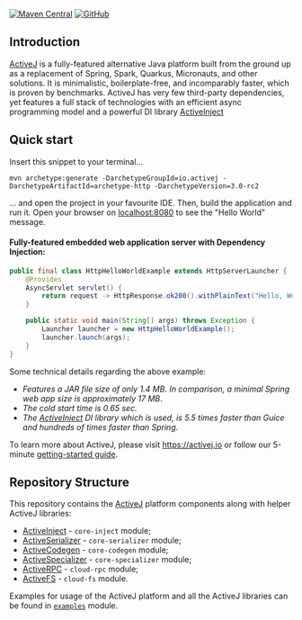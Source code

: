 [![Maven Central](https://img.shields.io/maven-central/v/io.activej/activej)](https://mvnrepository.com/artifact/io.activej)
[![GitHub](https://img.shields.io/github/license/activej/activej)](https://github.com/activej/activej/blob/master/LICENSE)

## Introduction

[ActiveJ](https://activej.io) is a fully-featured alternative Java platform built from the ground up as a replacement of Spring, 
Spark, Quarkus, Micronauts, and other solutions. It is minimalistic, boilerplate-free, and incomparably faster, which is proven by benchmarks.
ActiveJ has very few third-party dependencies, yet features a full stack of technologies with an efficient async programming model and a powerful 
DI library [ActiveInject](https://inject.activej.io)

## Quick start

Insert this snippet to your terminal...

```
mvn archetype:generate -DarchetypeGroupId=io.activej -DarchetypeArtifactId=archetype-http -DarchetypeVersion=3.0-rc2
```

... and open the project in your favourite IDE. Then, build the application and run it. Open your browser on [localhost:8080](http://localhost:8080) 
to see the "Hello World" message. 

#### Fully-featured embedded web application server with Dependency Injection:
```java
public final class HttpHelloWorldExample extends HttpServerLauncher { 
    @Provides
    AsyncServlet servlet() { 
        return request -> HttpResponse.ok200().withPlainText("Hello, World!");
    }

    public static void main(String[] args) throws Exception {
        Launcher launcher = new HttpHelloWorldExample();
        launcher.launch(args); 
    }
}
```
Some technical details regarding the above example:
- *Features a JAR file size of only 1.4 MB. In comparison, a minimal Spring web app size is approximately 17 MB*.
- *The cold start time is 0.65 sec.*
- *The [ActiveInject](https://inject.activej.io) DI library which is used, is 5.5 times faster than Guice and hundreds of times faster than Spring.*

To learn more about ActiveJ, please visit https://activej.io or follow our 5-minute [getting-started 
guide](https://activej.io/tutorials/getting-started). 

## Repository Structure
This repository contains the [ActiveJ](https://activej.io) platform components along with helper ActiveJ libraries:
* [ActiveInject](https://inject.activej.io) - `core-inject` module;
* [ActiveSerializer](https://serializer.activej.io) - `core-serializer` module;
* [ActiveCodegen](https://codegen.activej.io) - `core-codegen` module;
* [ActiveSpecializer](https://specializer.activej.io) - `core-specializer` module;
* [ActiveRPC](https://rpc.activej.io) - `cloud-rpc` module;
* [ActiveFS](https://fs.activej.io) - `cloud-fs` module.

Examples for usage of the ActiveJ platform and all the ActiveJ libraries can be found in [`examples`](https://github.com/activej/activej/tree/master/examples) module.
